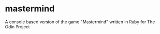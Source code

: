 # mastermind

A console based version of the game "Mastermind" written in Ruby for The Odin Project
